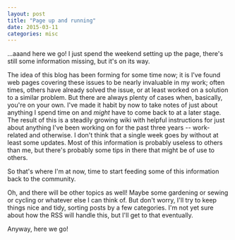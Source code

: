 ```yaml
---
layout: post
title: "Page up and running"
date: 2015-03-11
categories: misc
---
```

...aaand here we go! I just spend the weekend setting up the page,
there's still some information missing, but it's on its way.

The idea of this blog has been forming for some time now;
it is 
I've found web pages covering these issues to be nearly invaluable in my work; 
often times, others have already solved the issue,
or at least worked on a solution to a similar problem.
But there are always plenty of cases when, basically, you're on your own.
I've made it habit by now to take notes of just about anything I spend time on
and _might_ have to come back to at a later stage.
The result of this is a steadily growing wiki
with helpful instructions for just about anything I've been working on
for the past three years -- work-related and otherwise.
I don't think that a single week goes by without at least some updates.
Most of this information is probably useless to others than me,
but there's probably some tips in there that might be of use to others.

So that's where I'm at now,
time to start feeding some of this information back to the community.

Oh, and there will be other topics as well!
Maybe some gardening or sewing or cycling or whatever else I can think of.
But don't worry, I'll try to keep things nice and tidy,
sorting posts by a few categories.
I'm not yet sure about how the RSS will handle this,
but I'll get to that eventually.

Anyway, here we go!
